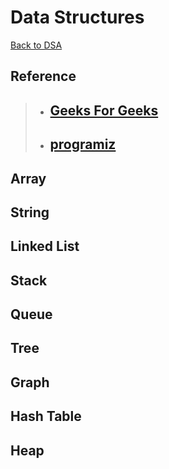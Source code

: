 # Data Structures

[Back to DSA](readme.md)

## Reference

> - ## [Geeks For Geeks](https://www.geeksforgeeks.org/learn-data-structures-and-algorithms-dsa-tutorial/#learn-data-structures)
> - ## [programiz](https://www.programiz.com/dsa)

## Array

## String

## Linked List

## Stack

## Queue

## Tree

## Graph

## Hash Table

## Heap
